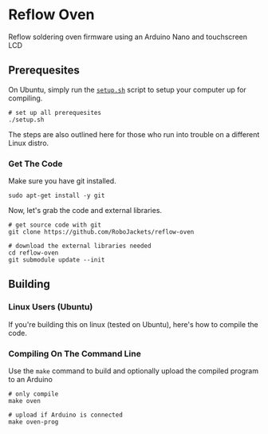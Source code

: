 # Reflow Oven
Reflow soldering oven firmware using an Arduino Nano and touchscreen LCD

## Prerequesites

On Ubuntu, simply run the [`setup.sh`](./setup.sh) script to setup your computer up for compiling.
```
# set up all prerequesites
./setup.sh
```

The steps are also outlined here for those who run into trouble on a different Linux distro.

### Get The Code
Make sure you have git installed.
```
sudo apt-get install -y git
```

Now, let's grab the code and external libraries.
```
# get source code with git
git clone https://github.com/RoboJackets/reflow-oven

# download the external libraries needed
cd reflow-oven
git submodule update --init
```

## Building

### Linux Users (Ubuntu)
If you're building this on linux (tested on Ubuntu), here's how to compile the code.

### Compiling On The Command Line

Use the `make` command to build and optionally upload the compiled program to an Arduino
```
# only compile
make oven

# upload if Arduino is connected
make oven-prog
```

